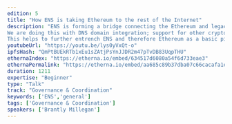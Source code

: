 ```yaml
---
edition: 5
title: "How ENS is taking Ethereum to the rest of the Internet"
description: "ENS is forming a bridge connecting the Ethereum and legacy Internet communities.
We are doing this with DNS domain integration; support for other cryptocurrency addresses; resolution for IPFS and Tor .onion addresses; working on securing a new DNS record type for Ethereum addresses; relationships with ICANN, IETF, et al; and working on support for DNS records and other cryptocurrency addresses.
This helps to further entrench ENS and therefore Ethereum as a basic piece of Internet infrastructure, used widely by people whether they are a part of the blockchain community or not."
youtubeUrl: "https://youtu.be/lys0yVxQt-o"
ipfsHash: "QmPtBUEkRTb1xEu1sZAtjPsYnJJDR2m47pTvDB83UqpTHU"
ethernaIndex: "https://etherna.io/embed/634517d6080a54f6d733eae3"
ethernaPermalink: "https://etherna.io/embed/aa685c89b37dba07c66cacafa1e96c0223d8b582fa812f7536879d6f13c0dddf"
duration: 1211
expertise: "Beginner"
type: "Talk"
track: "Governance & Coordination"
keywords: ['ENS','general']
tags: ['Governance & Coordination']
speakers: ['Brantly Millegan']
---
```

